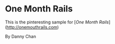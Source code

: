 # One Month Rails

This is the pinteresting sample for 
[*One Month Rails*] (http://onemouthrails.com)

By Danny Chan
